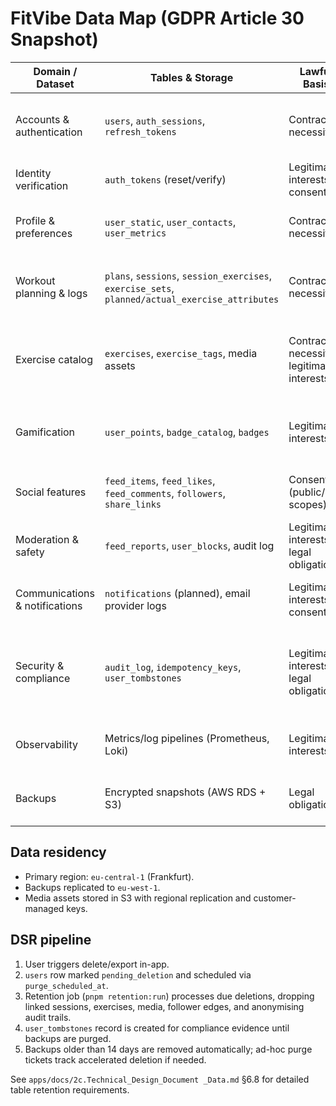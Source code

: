 # FitVibe Data Map (GDPR Article 30 Snapshot)

| Domain / Dataset               | Tables & Storage                                                                                | Lawful Basis                                 | Retention / Purge                                                   |
| ------------------------------ | ----------------------------------------------------------------------------------------------- | -------------------------------------------- | ------------------------------------------------------------------- |
| Accounts & authentication      | `users`, `auth_sessions`, `refresh_tokens`                                                      | Contractual necessity                        | Active account lifetime; sessions ≤ 120d                            |
| Identity verification          | `auth_tokens` (reset/verify)                                                                    | Legitimate interests / consent               | Auto-purge on expiry (≤ 24h)                                        |
| Profile & preferences          | `user_static`, `user_contacts`, `user_metrics`                                                  | Contractual necessity                        | Lifetime of account; purge on DSR                                   |
| Workout planning & logs        | `plans`, `sessions`, `session_exercises`, `exercise_sets`, `planned/actual_exercise_attributes` | Contractual necessity                        | Lifetime of account; cascade delete on DSR                          |
| Exercise catalog               | `exercises`, `exercise_tags`, media assets                                                      | Contractual necessity / legitimate interests | User-owned data deleted on DSR; global catalog archived             |
| Gamification                   | `user_points`, `badge_catalog`, `badges`                                                        | Legitimate interests                         | Lifetime of account; points partitioned monthly                     |
| Social features                | `feed_items`, `feed_likes`, `feed_comments`, `followers`, `share_links`                         | Consent (public/link scopes)                 | Soft delete supported; purge on DSR                                 |
| Moderation & safety            | `feed_reports`, `user_blocks`, audit log                                                        | Legitimate interests / legal obligation      | Reports retained 180d or until resolved                             |
| Communications & notifications | `notifications` (planned), email provider logs                                                  | Legitimate interests / consent               | Notifications 90d rolling, provider logs 30d                        |
| Security & compliance          | `audit_log`, `idempotency_keys`, `user_tombstones`                                              | Legitimate interests / legal obligation      | Audit log 180d, idempotency keys 24h, tombstones until backup purge |
| Observability                  | Metrics/log pipelines (Prometheus, Loki)                                                        | Legitimate interests                         | Metrics 14d, logs 30d with PII redaction                            |
| Backups                        | Encrypted snapshots (AWS RDS + S3)                                                              | Legal obligation                             | 14d rolling, purge accelerated for DSR                              |

## Data residency

- Primary region: `eu-central-1` (Frankfurt).
- Backups replicated to `eu-west-1`.
- Media assets stored in S3 with regional replication and customer-managed keys.

## DSR pipeline

1. User triggers delete/export in-app.
2. `users` row marked `pending_deletion` and scheduled via `purge_scheduled_at`.
3. Retention job (`pnpm retention:run`) processes due deletions, dropping linked
   sessions, exercises, media, follower edges, and anonymising audit trails.
4. `user_tombstones` record is created for compliance evidence until backups are
   purged.
5. Backups older than 14 days are removed automatically; ad-hoc purge tickets
   track accelerated deletion if needed.

See `apps/docs/2c.Technical_Design_Document _Data.md` §6.8 for detailed table
retention requirements.
